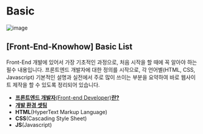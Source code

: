 # Basic
![image](https://user-images.githubusercontent.com/13953651/150887602-5540fa11-8c84-43e1-a8df-986a1956dbc4.png)

## [Front-End-Knowhow] Basic List
Front-End 개발에 있어서 가장 기초적인 과정으로, 처음 시작을 할 때에 꼭 알아야 하는 필수 내용입니다. 프론트엔드 개발자에 대한 정의를 시작으로, 각 언어별(HTML, CSS, Javascript) 기본적인 설명과 실전에서 주로 많이 쓰이는 부분을 요약하여 바로 웹사이트 제작을 할 수 있도록 정리되어 있습니다.

* [**프론트엔드 개발자**(Front-end Developer)**란?**](./font-end-developer.md)
* [**개발 환경 셋팅**](./basic-setting.md)
* **HTML**(HyperText Markup Language)
* **CSS**(Cascading Style Sheet)
* **JS**(Javascript)
